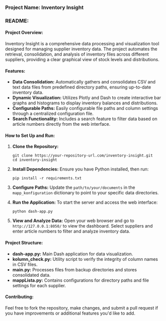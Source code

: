 ### Project Name: **Inventory Insight**

### README:

#### Project Overview:
Inventory Insight is a comprehensive data processing and visualization tool designed for managing supplier inventory data. The project automates the retrieval, consolidation, and analysis of inventory files across different suppliers, providing a clear graphical view of stock levels and distributions.

#### Features:
- **Data Consolidation:** Automatically gathers and consolidates CSV and text data files from predefined directory paths, ensuring up-to-date inventory data.
- **Dynamic Visualization:** Utilizes Plotly and Dash to create interactive bar graphs and histograms to display inventory balances and distributions.
- **Configurable Paths:** Easily configurable file paths and column settings through a centralized configuration file.
- **Search Functionality:** Includes a search feature to filter data based on article numbers directly from the web interface.

#### How to Set Up and Run:
1. **Clone the Repository:**
   ```
   git clone https://your-repository-url.com/inventory-insight.git
   cd inventory-insight
   ```

2. **Install Dependencies:**
   Ensure you have Python installed, then run:
   ```
   pip install -r requirements.txt
   ```

3. **Configure Paths:**
   Update the `path/to/your/documents` in the `mapp_konfiguration` dictionary to point to your specific data directories.

4. **Run the Application:**
   To start the server and access the web interface:
   ```
   python dash-app.py
   ```

5. **View and Analyze Data:**
   Open your web browser and go to `http://127.0.0.1:8050/` to view the dashboard. Select suppliers and enter article numbers to filter and analyze inventory data.

#### Project Structure:
- **dash-app.py:** Main Dash application for data visualization.
- **kolumn_check.py:** Utility script to verify the integrity of column names in CSV files.
- **main.py:** Processes files from backup directories and stores consolidated data.
- **mappLista.py:** Contains configurations for directory paths and file settings for each supplier.

#### Contributing:
Feel free to fork the repository, make changes, and submit a pull request if you have improvements or additional features you'd like to add.
